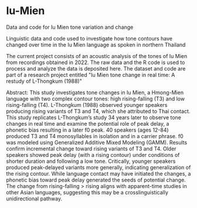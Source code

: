 # Iu-Mien
Data and code for Iu Mien tone variation and change

Linguistic data and code used to investigate how tone contours have changed over time in the Iu Mien language as spoken in northern Thailand

The current project consists of an acoustic analysis of the tones of Iu Mien from recordings obtained in 2022. The raw data and the R code is used to process and analyze the data is deposited here. The dataset and code are part of a research project entitled "Iu Mien tone change in real time: A restudy of L-Thongkum (1988)"

Abstract:
This study investigates tone changes in Iu Mien, a Hmong-Mien language with two complex contour tones: high rising-falling (T3) and low rising-falling (T4). L-Thongkum (1988) observed younger speakers producing rising variants of T3 and T4, which she attributed to Thai contact. This study replicates L-Thongkum’s study 34 years later to observe tone changes in real time and examine the potential role of peak delay, a phonetic bias resulting in a later f0 peak. 40 speakers (ages 12-84) produced T3 and T4 monosyllables in isolation and in a carrier phrase. f0 was modeled using Generalized Additive Mixed Modeling (GAMM). Results confirm incremental change toward rising variants of T3 and T4. Older speakers showed peak delay (with a rising contour) under conditions of shorter duration and following a low tone. Critically, younger speakers produced peak-delayed variants more generally, indicating generalization of the rising contour. While language contact may have initiated the changes, a phonetic bias toward peak delay generated the seeds of potential change. The change from rising-falling > rising aligns with apparent-time studies in other Asian languages, suggesting this may be a crosslinguistically unidirectional pathway.
